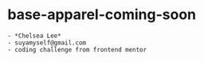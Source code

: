 # base-apparel-coming-soon
```
- *Chelsea Lee*
- suyamyself@gmail.com
- coding challenge from frontend mentor
```

